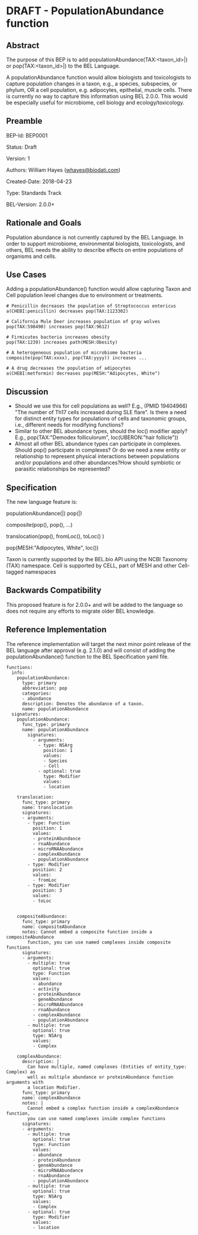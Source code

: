 # DRAFT - PopulationAbundance function

## Abstract

The purpose of this BEP is to add populationAbundance(TAX:<taxon_id>|<cell>) or pop(TAX:<taxon_id>|<cell>) to the BEL Language.

A populationAbundance function would allow biologists and toxicologists to capture population changes in a taxon, e.g., a species, subspecies, or phylum, OR a cell population, e.g. adipocytes, epithelial, muscle cells. There is currently no way to capture this information using BEL 2.0.0. This would be especially useful for microbiome, cell biology and ecology/toxicology.

## Preamble

BEP-Id: BEP0001

Status: Draft

Version: 1

Authors: William Hayes (whayes@biodati.com)

Created-Date: 2018-04-23

Type: Standards Track

BEL-Version: 2.0.0+

## Rationale and Goals

Population abundance is not currently captured by the BEL Language. In order to support microbiome, environmental biologists, toxicologists, and others, BEL needs the ability to describe effects on entire populations of organisms and cells.

## Use Cases

Adding a populationAbundance() function would allow capturing Taxon and Cell population level changes due to environment or treatments.

    # Penicillin decreases the population of Streptococcus entericus
    a(CHEBI:penicillin) decreases pop(TAX:1123302)

    # California Mule Deer increases population of gray wolves
    pop(TAX:598490) increases pop(TAX:9612)

    # Firmicutes bacteria increases obesity
    pop(TAX:1239) increases path(MESH:Obesity)

    # A heterogeneous population of microbiome bacteria
    composite(pop(TAX:xxxx), pop(TAX:yyyy)) increases ...

    # A drug decreases the population of adipocytes
    a(CHEBI:metformin) decreases pop(MESH:"Adipocytes, White")


## Discussion

* Should we use this for cell populations as well? E.g., (PMID 19404966) "The number of Th17 cells increased during SLE flare". Is there a need for distinct entity types for populations of cells and taxonomic groups, i.e., different needs for modifying functions?
* Similar to other BEL abundance types, should the loc() modifier apply? E.g., pop(TAX:"Demodex folliculorum", loc(UBERON:"hair follicle"))
* Almost all other BEL abundance types can participate in complexes. Should pop() participate in complexes? Or do we need a new entity or relationship to represent physical interactions between populations and/or populations and other abundances?How should symbiotic or parasitic relationships be represented?

## Specification

The new language feature is:

  populationAbundance(<Taxon>|<Cell>)
  pop(<Taxon>|<Cell>)

  composite(pop(), pop(), ...)

  translocation(pop(), fromLoc(), toLoc() )

  pop(MESH:"Adipocytes, White", loc())

  Taxon is currently supported by the BEL.bio API using the NCBI Taxonomy (TAX) namespace.
  Cell is supported by CELL, part of MESH and other Cell-tagged namespaces

## Backwards Compatibility

This proposed feature is for 2.0.0+ and will be added to the language so does not require any efforts to migrate older BEL knowledge.

## Reference Implementation

The reference implementation will target the next minor point release of the BEL language after approval (e.g. 2.1.0) and will consist of adding the populationAbundance() function to the BEL Specification yaml file.

    functions:
      info:
        populationAbundance:
          type: primary
          abbreviation: pop
          categories:
          - abundance
          description: Denotes the abundance of a taxon.
          name: populationAbundance
      signatures:
        populationAbundance:
          func_type: primary
          name: populationAbundance
            signatures:
              - arguments:
                - type: NSArg
                  position: 1
                  values:
                  - Species
                  - Cell
                - optional: true
                  type: Modifier
                  values:
                  - location

        translocation:
          func_type: primary
          name: translocation
          signatures:
          - arguments:
            - type: Function
              position: 1
              values:
              - proteinAbundance
              - rnaAbundance
              - microRNAAbundance
              - complexAbundance
              - populationAbundance
            - type: Modifier
              position: 2
              values:
              - fromLoc
            - type: Modifier
              position: 3
              values:
              - toLoc


        compositeAbundance:
          func_type: primary
          name: compositeAbundance
          notes: Cannot embed a composite function inside a compositeAbundance
            function, you can use named complexes inside composite functions
          signatures:
          - arguments:
            - multiple: true
              optional: true
              type: Function
              values:
              - abundance
              - activity
              - proteinAbundance
              - geneAbundance
              - microRNAAbundance
              - rnaAbundance
              - complexAbundance
              - populationAbundance
            - multiple: true
              optional: true
              type: NSArg
              values:
              - Complex

        complexAbundance:
          description: |
            Can have multiple, named complexes (Entities of entity_type: Complex) as
            well as multiple abundance or proteinAbundance function arguments with
            a location Modifier.
          func_type: primary
          name: complexAbundance
          notes: |
            Cannot embed a complex function inside a complexAbundance function,
            you can use named complexes inside complex functions
          signatures:
          - arguments:
            - multiple: true
              optional: true
              type: Function
              values:
              - abundance
              - proteinAbundance
              - geneAbundance
              - microRNAAbundance
              - rnaAbundance
              - populationAbundance
            - multiple: true
              optional: true
              type: NSArg
              values:
              - Complex
            - optional: true
              type: Modifier
              values:
              - location
